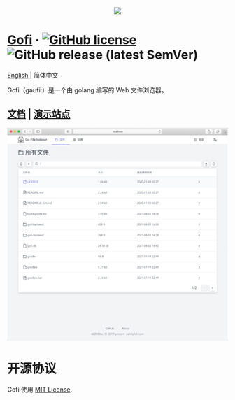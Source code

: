 <div align="center">
<img src="./preview/logo.png">
</div>

# [Gofi](https://gofi.calmlyfish.com) &middot; [![GitHub license](https://img.shields.io/badge/license-MIT-blue.svg)](https://github.com/Sloaix/Gofi/blob/master/LICENSE) ![GitHub release (latest SemVer)](https://img.shields.io/github/v/release/Sloaix/Gofi)

[English](./README.md) | 简体中文

Gofi（gəʊfi:）是一个由 golang 编写的 Web 文件浏览器。

## [文档](https://gofi.calmlyfish.com) | [演示站点](http://gofi-demo.calmlyfish.com)

![preview](./preview/preview.png)

# 开源协议

Gofi 使用 [MIT License](./LICENSE).
